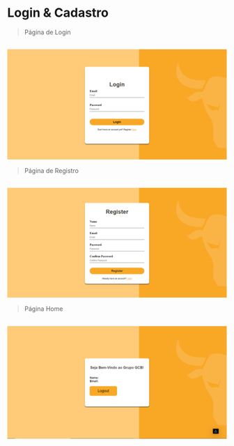 <h1>Login & Cadastro</h1>

> Página de Login
<br>
<img src="./public/assets/login.png" alt="image-login">

> Página de Registro
<br>
<img src="./public/assets/register.png" alt="image-register">

> Página Home
<br>
<img src="./public/assets/home.png" alt="image-home">
